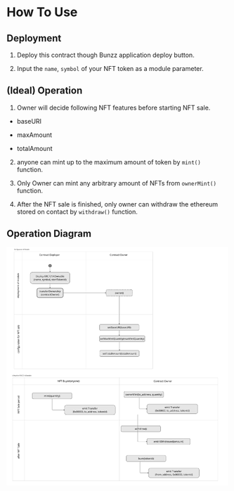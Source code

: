# How To Use

## Deployment
1. Deploy this contract though Bunzz application deploy button.

2. Input the `name`, `symbol` of your NFT token as a module parameter.


## (Ideal) Operation

1. Owner will decide following NFT features before starting NFT sale.

- baseURI

- maxAmount

- totalAmount


2. anyone can mint up to the maximum amount of token by `mint()` function.

3. Only Owner can mint any arbitrary amount of NFTs from `ownerMint()` function.

4. After the NFT sale is finished, only owner can withdraw the ethereum stored on contact by `withdraw()` function.


## Operation Diagram

![ERC721AOwnable-Diagram](./image/ERC721AOwnable-Diagram1.jpg)